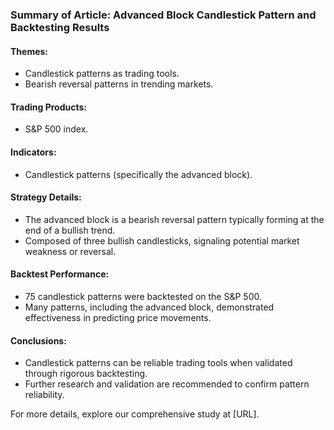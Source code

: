 ### Summary of Article: Advanced Block Candlestick Pattern and Backtesting Results

#### Themes:
- Candlestick patterns as trading tools.
- Bearish reversal patterns in trending markets.

#### Trading Products:
- S&P 500 index.

#### Indicators:
- Candlestick patterns (specifically the advanced block).

#### Strategy Details:
- The advanced block is a bearish reversal pattern typically forming at the end of a bullish trend.
- Composed of three bullish candlesticks, signaling potential market weakness or reversal.

#### Backtest Performance:
- 75 candlestick patterns were backtested on the S&P 500.
- Many patterns, including the advanced block, demonstrated effectiveness in predicting price movements.

#### Conclusions:
- Candlestick patterns can be reliable trading tools when validated through rigorous backtesting.
- Further research and validation are recommended to confirm pattern reliability.

For more details, explore our comprehensive study at [URL].
